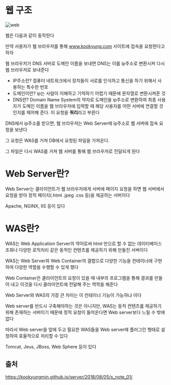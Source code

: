 # 웹 구조
![web](https://media.vlpt.us/post-images/taylorkwon92/0fc3b7c0-4af1-11ea-8587-91447c55302c/image.png)

웹은 다음과 같이 동작한다

만약 사용자가 웹 브라우저를 통해 www.kookyung.com 사이트에 접속을 요청한다고 하자

웹 브라우저가 DNS 서버로 도메인 이름을 보내면 DNS는 이를 ip주소로 변환시켜 다시 웹 브라우저로 보내준다

* IP주소란? 컴퓨터 네트워크에서 장치들이 서로를 인식하고 통신을 하기 위해서 사용하는 특수한 번호
* 도메인이란? ip는 사람이 이해하고 기억하기 어렵기 때문에 문자열로 변환시켜준 것
* DNS란? Domain Name System의 약자로 도메인을 ip주소로 변환하여 최종 사용자가 도메인 이름을 웹 브라우저에 입력할 때 해당 사용자를 어떤 서버에 연결할 것인지를 제어해 준다. 이 요청을 **쿼리**라고 부른다

DNS에서 ip주소를 받으면, 웹 브라우저는 Web Server에 ip주소로 웹 서버에 접속 요청을 보낸다 

그 요청은 WAS를 거쳐 DB에서 요청된 파일을 가져온다. 

그 파일은 다시 WAS를 거쳐 웹 서버를 통해 웹 브라우저로 전달되게 된다

# Web Server란?
Web Server는 클라이언트가 웹 브라우저에게 서버에 페이지 요청을 하면 웹 서버에서 요청을 받아 정적 페이지(.html .jpeg .css 등)을 제공하는 서버이다 

Apache, NGINX, IIS 등이 있다

# WAS란?
WAS는 Web Application Server의 약어로써 html 만으로 할 수 없는 데이터베이스 조회나 다양한 로직처리 같은 동적인 컨텐츠를 제공하기 위해 만들진 서버이다

WAS는 Web Server와 Web Container의 결합으로 다양한 기능을 컨테이너에 구현하여 다양한 역할을 수행할 수 있게 했다

Web Container은 클라이언트의 요청이 있을 때 내부의 프로그램을 통해 결과를 만들어 내고 이것을 다시 클라이언트에 전달해 주는 역학을 해준다 

Web Server와 WAS의 가장 큰 차이는 이 컨테이너 기능이 가능햐냐 이다

Web server를 반드시 구축해야하는 것은 아니지만, WAS는 동적 컨텐츠를 제공하기 위해 존재하는 서버이기 때문에 정적 요청이 들어온다면 Web server보다 느릴 수 밖에 없다 

따라서 Web server을 앞에 두고 필요한 WAS들을 Web server에 플러그인 형태로 설정하여 효율적으로 처리할 수 있다

Tomcat, Jeus, JBoss, Web Sphere 등이 있다

## 출처
https://kookyungmin.github.io/server/2018/08/05/s_note_01/
